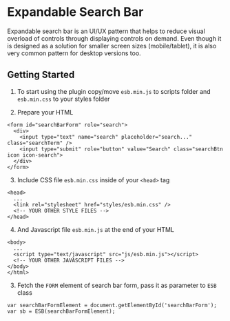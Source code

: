 # Expandable Search Bar

Expandable search bar is an UI/UX pattern that helps to reduce visual overload of controls through displaying controls on demand. Even though it is designed as a solution for smaller screen sizes (mobile/tablet), it is also very common pattern for desktop versions too. 


## Getting Started

1. To start using the plugin copy/move `esb.min.js` to scripts folder and `esb.min.css` to your styles folder

2. Prepare your HTML

```
<form id="searchBarForm" role="search">
  <div>
    <input type="text" name="search" placeholder="search..." class="searchTerm" />
    <input type="submit" role="button" value="Search" class="searchBtn icon icon-search">
  </div>
</form>
```

3. Include CSS file `esb.min.css` inside of your `<head>` tag 

```
<head>
  ...
  <link rel="stylesheet" href="styles/esb.min.css" />
  <!-- YOUR OTHER STYLE FILES -->
</head>
```

4. And Javascript file `esb.min.js` at the end of your HTML 

```
<body>
  ...
  <script type="text/javascript" src="js/esb.min.js"></script>
  <!-- YOUR OTHER JAVASCRIPT FILES -->
</body>
</html>
```

3. Fetch the `FORM` element of search bar form, pass it as parameter to `ESB` class

```
var searchBarFormElement = document.getElementById('searchBarForm');
var sb = ESB(searchBarFormElement);

```

<!-- Introduction - Summary - Installation - Downloads - FAQ - API explorer - Getting Started - Examples - Contributors -->



